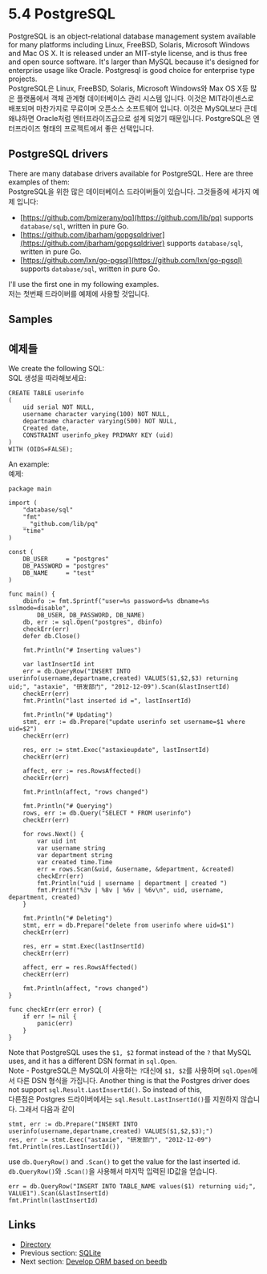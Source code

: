 # 5.4 PostgreSQL

PostgreSQL is an object-relational database management system available for many platforms including Linux, FreeBSD, Solaris, Microsoft Windows and Mac OS X. It is released under an MIT-style license, and is thus free and open source software. It's larger than MySQL because it's designed for enterprise usage like Oracle. Postgresql is good choice for enterprise type projects.  
PostgreSQL은 Linux, FreeBSD, Solaris, Microsoft Windows와 Max OS X등 많은 플랫폼에서 객체 관계형 데이터베이스 관리 시스템 입니다. 이것은 MIT라이센스로 배포되며 마찬가지로 무료이며 오픈소스 소프트웨어 입니다. 이것은 MySQL보다 큰데 왜냐하면 Oracle처럼 엔터프라이즈급으로 설계 되었기 때문입니다. PostgreSQL은 엔터프라이즈 형태의 프로젝트에서 좋은 선택입니다.    

## PostgreSQL drivers

There are many database drivers available for PostgreSQL. Here are three examples of them:  
PostgreSQL을 위한 많은 데이터베이스 드라이버들이 있습니다. 그것들중에 세가지 예제 입니다:

- [https://github.com/bmizerany/pq](https://github.com/lib/pq) supports `database/sql`, written in pure Go.
- [https://github.com/jbarham/gopgsqldriver](https://github.com/jbarham/gopgsqldriver) supports `database/sql`, written in pure Go.
- [https://github.com/lxn/go-pgsql](https://github.com/lxn/go-pgsql) supports `database/sql`, written in pure Go.

I'll use the first one in my following examples.  
저는 첫번째 드라이버를 예제에 사용할 것입니다.

## Samples
## 예제들

We create the following SQL:  
SQL 생성을 따라해보세요: 

	CREATE TABLE userinfo
	(
	    uid serial NOT NULL,
	    username character varying(100) NOT NULL,
	    departname character varying(500) NOT NULL,
	    Created date,
	    CONSTRAINT userinfo_pkey PRIMARY KEY (uid)
	)
	WITH (OIDS=FALSE);

An example:  
예제:

	package main

	import (
		"database/sql"
		"fmt"
		_ "github.com/lib/pq"
		"time"
	)

	const (
		DB_USER     = "postgres"
		DB_PASSWORD = "postgres"
		DB_NAME     = "test"
	)

	func main() {
		dbinfo := fmt.Sprintf("user=%s password=%s dbname=%s sslmode=disable",
			DB_USER, DB_PASSWORD, DB_NAME)
		db, err := sql.Open("postgres", dbinfo)
		checkErr(err)
		defer db.Close()

		fmt.Println("# Inserting values")
	
		var lastInsertId int
		err = db.QueryRow("INSERT INTO userinfo(username,departname,created) VALUES($1,$2,$3) returning uid;", "astaxie", "研发部门", "2012-12-09").Scan(&lastInsertId)
		checkErr(err)
		fmt.Println("last inserted id =", lastInsertId)

		fmt.Println("# Updating")
		stmt, err := db.Prepare("update userinfo set username=$1 where uid=$2")
		checkErr(err)

		res, err := stmt.Exec("astaxieupdate", lastInsertId)
		checkErr(err)

		affect, err := res.RowsAffected()
		checkErr(err)

		fmt.Println(affect, "rows changed")

		fmt.Println("# Querying")
		rows, err := db.Query("SELECT * FROM userinfo")
		checkErr(err)

		for rows.Next() {
			var uid int
			var username string
			var department string
			var created time.Time
			err = rows.Scan(&uid, &username, &department, &created)
			checkErr(err)
			fmt.Println("uid | username | department | created ")
			fmt.Printf("%3v | %8v | %6v | %6v\n", uid, username, department, created)
		}

		fmt.Println("# Deleting")
		stmt, err = db.Prepare("delete from userinfo where uid=$1")
		checkErr(err)

		res, err = stmt.Exec(lastInsertId)
		checkErr(err)

		affect, err = res.RowsAffected()
		checkErr(err)

		fmt.Println(affect, "rows changed")
	}

	func checkErr(err error) {
		if err != nil {
			panic(err)
		}
	}

Note that PostgreSQL uses the `$1, $2` format instead of the `?` that MySQL uses, and it has a different DSN format in `sql.Open`.   
Note - PostgreSQL은 MySQL이 사용하는 `?`대신에 `$1, $2`를 사용하며 `sql.Open`에서 다른 DSN 형식을 가집니다.
Another thing is that the Postgres driver does not support `sql.Result.LastInsertId()`.
So instead of this,  
다른점은 Postgres 드라이버에서는 `sql.Result.LastInsertId()`를 지원하지 않습니다.
그래서 다음과 같이

	stmt, err := db.Prepare("INSERT INTO userinfo(username,departname,created) VALUES($1,$2,$3);")
	res, err := stmt.Exec("astaxie", "研发部门", "2012-12-09")
	fmt.Println(res.LastInsertId())

use `db.QueryRow()` and `.Scan()` to get the value for the last inserted id.  
`db.QueryRow()`와 `.Scan()`을 사용해서 마지막 입력된 ID값을 얻습니다.

	err = db.QueryRow("INSERT INTO TABLE_NAME values($1) returning uid;",	VALUE1").Scan(&lastInsertId)
	fmt.Println(lastInsertId)

## Links

- [Directory](preface.md)
- Previous section: [SQLite](05.3.md)
- Next section: [Develop ORM based on beedb](05.5.md)
